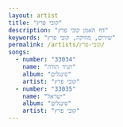 ```yaml
---
layout: artist
title: "קובי פרץ"
description: "דף האמן קובי פרץ"
keywords: "שירים, מוזיקה, קובי פרץ"
permalink: /artists/קובי-פרץ/
songs:
  - number: "33034"
    name: "תגיד תודה"
    album: "סינגלים"
    artist: "קובי פרץ"
  - number: "33035"
    name: "ישראל"
    album: "סינגלים"
    artist: "קובי פרץ"
---
```

